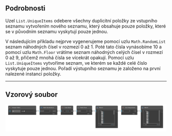 ## Podrobnosti
Uzel `List.UniqueItems` odebere všechny duplicitní položky ze vstupního seznamu vytvořením nového seznamu, který obsahuje pouze položky, které se v původním seznamu vyskytují pouze jednou.

V následujícím příkladu nejprve vygenerujeme pomocí uzlu `Math.RandomList` seznam náhodných čísel v rozmezí 0 až 1. Poté tato čísla vynásobíme 10 a pomocí uzlu `Math.Floor` vrátíme seznam náhodných celých čísel v rozmezí 0 až 9, přičemž mnohá čísla se vícekrát opakují. Pomocí uzlu `List.UniqueItems` vytvoříme seznam, ve kterém se každé celé číslo vyskytuje pouze jednou. Pořadí výstupního seznamu je založeno na první nalezené instanci položky.
___
## Vzorový soubor

![List.UniqueItems](./DSCore.List.UniqueItems_img.jpg)
